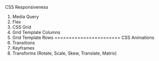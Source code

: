 CSS Responsiveness
1. Media Query
2. Flex
3. CSS Grid
4. Grid Template Columns
5. Grid Template Rows
=======================
CSS Animations
6. Transitions
7. Keyframes
8. Transforms (Rotate, Scale, Skew, Translate, Matrix)
